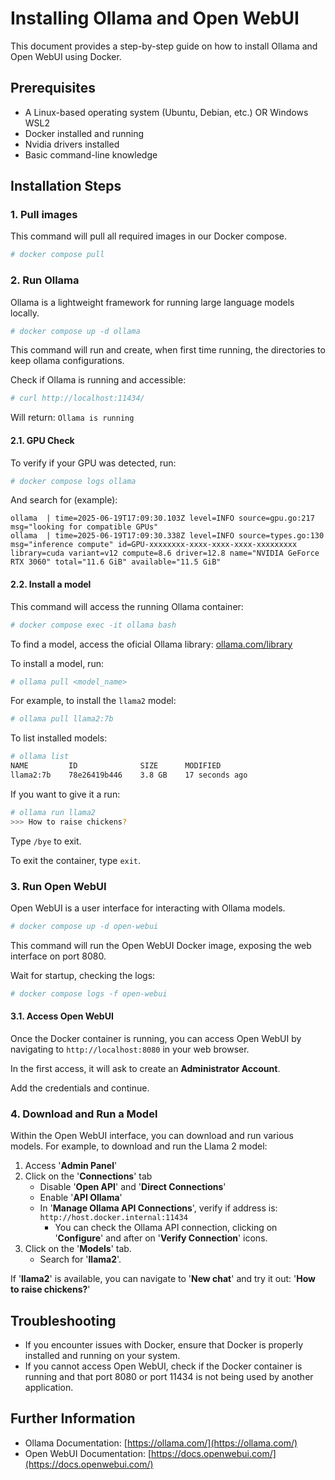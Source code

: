 # Installing Ollama and Open WebUI

This document provides a step-by-step guide on how to install Ollama and Open WebUI using Docker.

## Prerequisites

*   A Linux-based operating system (Ubuntu, Debian, etc.) OR Windows WSL2
*   Docker installed and running
*   Nvidia drivers installed
*   Basic command-line knowledge

## Installation Steps

### 1. Pull images

This command will pull all required images in our Docker compose.

```bash
# docker compose pull
```

### 2. Run Ollama

Ollama is a lightweight framework for running large language models locally.

```bash
# docker compose up -d ollama
```

This command will run and create, when first time running, the directories to keep ollama configurations.

Check if Ollama is running and accessible:

```bash
# curl http://localhost:11434/
```

Will return: `Ollama is running`

#### 2.1. GPU Check

To verify if your GPU was detected, run:

```bash
# docker compose logs ollama
```

And search for (example):

```
ollama  | time=2025-06-19T17:09:30.103Z level=INFO source=gpu.go:217 msg="looking for compatible GPUs"
ollama  | time=2025-06-19T17:09:30.338Z level=INFO source=types.go:130 msg="inference compute" id=GPU-xxxxxxxx-xxxx-xxxx-xxxx-xxxxxxxxx library=cuda variant=v12 compute=8.6 driver=12.8 name="NVIDIA GeForce RTX 3060" total="11.6 GiB" available="11.5 GiB"
```

#### 2.2. Install a model

This command will access the running Ollama container:

```bash
# docker compose exec -it ollama bash
```

To find a model, access the oficial Ollama library: [ollama.com/library](https://ollama.com/library)

To install a model, run:

```bash
# ollama pull <model_name>
```

For example, to install the `llama2` model:

```bash
# ollama pull llama2:7b
```

To list installed models:

```bash
# ollama list
NAME         ID              SIZE      MODIFIED       
llama2:7b    78e26419b446    3.8 GB    17 seconds ago
```

If you want to give it a run:

```bash
# ollama run llama2
>>> How to raise chickens?
```

Type `/bye` to exit.

To exit the container, type `exit`.

### 3. Run Open WebUI

Open WebUI is a user interface for interacting with Ollama models.

```bash
# docker compose up -d open-webui
```

This command will run the Open WebUI Docker image, exposing the web interface on port 8080.

Wait for startup, checking the logs:

```bash
# docker compose logs -f open-webui
```

#### 3.1. Access Open WebUI

Once the Docker container is running, you can access Open WebUI by navigating to `http://localhost:8080` in your web browser.

In the first access, it will ask to create an **Administrator Account**.

Add the credentials and continue.

### 4. Download and Run a Model

Within the Open WebUI interface, you can download and run various models. For example, to download and run the Llama 2 model:

1. Access '**Admin Panel**'
2.  Click on the '**Connections**' tab
    * Disable '**Open API**' and '**Direct Connections**'
    * Enable '**API Ollama**'
    * In '**Manage Ollama API Connections**', verify if address is: `http://host.docker.internal:11434`
        * You can check the Ollama API connection, clicking on '**Configure**' and after on '**Verify Connection**' icons.
3.  Click on the '**Models**' tab.
    * Search for '**llama2**'.

If '**llama2**' is available, you can navigate to '**New chat**' and try it out: '**How to raise chickens?**'

## Troubleshooting

*   If you encounter issues with Docker, ensure that Docker is properly installed and running on your system.
*   If you cannot access Open WebUI, check if the Docker container is running and that port 8080 or port 11434 is not being used by another application.

## Further Information

*   Ollama Documentation: [https://ollama.com/](https://ollama.com/)
*   Open WebUI Documentation: [https://docs.openwebui.com/](https://docs.openwebui.com/)
